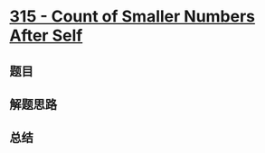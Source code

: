 # [315 - Count of Smaller Numbers After Self](https://leetcode.com/problems/count-of-smaller-numbers-after-self/)

## 题目


## 解题思路


## 总结


